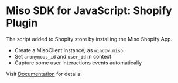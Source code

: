 # Miso SDK for JavaScript: Shopify Plugin

The script added to Shopity store by installing the Miso Shopify App.

* Create a MisoClient instance, as `window.miso`
* Set `anonymous_id` and `user_id` in context
* Capture some user interactions events automatically

Visit [Documentation](https://misoai.github.io/miso-client-js-sdk/plugins/shopify) for details.
